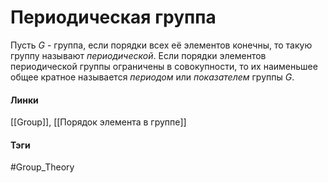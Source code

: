 # Периодическая группа
Пусть $G$ - группа, если порядки всех её элементов конечны, то такую группу называют *периодической*.
Если порядки элементов периодической группы ограничены в совокупности, то их наименьшее общее кратное называется *периодом* или *показателем* группы $G$.

#### Линки
[[Group]],
[[Порядок элемента в группе]]
#### Тэги 
 #Group_Theory 